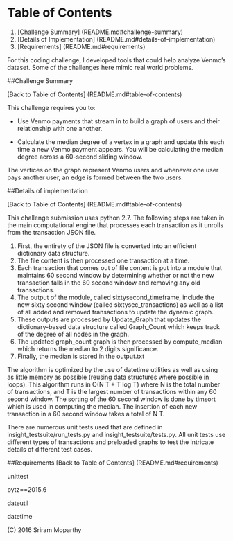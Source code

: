 # Table of Contents

1. [Challenge Summary] (README.md#challenge-summary)
2. [Details of Implementation] (README.md#details-of-implementation)
3. [Requirements] (README.md#requirements)

For this coding challenge, I developed tools that could help analyze Venmo’s dataset. Some of the challenges here mimic real world problems.


##Challenge Summary

[Back to Table of Contents] (README.md#table-of-contents)

This challenge requires you to:

- Use Venmo payments that stream in to build a  graph of users and their relationship with one another.

- Calculate the median degree of a vertex in a graph and update this each time a new Venmo payment appears. You will be calculating the median degree across a 60-second sliding window.

The vertices on the graph represent Venmo users and whenever one user pays another user, an edge is formed between the two users.

##Details of implementation

[Back to Table of Contents] (README.md#table-of-contents)

This challenge submission uses python 2.7. The following steps are taken in the main computational engine that processes each transaction as it unrolls from the transaction JSON file.

1. First, the entirety of the JSON file is converted into an efficient dictionary data structure. 
2. The file content is then processed one transaction at a time.
3. Each transaction that comes out of file content is put into a module that maintains 60 second window by determining whether or not the new transaction falls in the 60 second window and removing any old transactions.
4. The output of the module, called sixtysecond_timeframe, include the new sixty second window (called sixtysec_transactions) as well as a list of all added and removed transactions to update the dynamic graph.
5. These outputs are processed by Update_Graph that updates the dictionary-based data structure called Graph_Count which keeps track of the degree of all nodes in the graph.
6. The updated graph_count graph is then processed by compute_median which returns the median to 2 digits significance.
7. Finally, the median is stored in the output.txt

The algorithm is optimized by the use of datetime utilities as well as using as little memory as possible (reusing data structures where possible in loops). This algorithm runs in O(N T + T log T) where N is the total number of transactions, and T is the largest number of transactions within any 60 second window. The sorting of the 60 second window is done by timsort which is used in computing the median. The insertion of each new transaction in a 60 second window takes a total of N T.   

There are numerous unit tests used that are defined in insight_testsuite/run_tests.py and insight_testsuite/tests.py. All unit tests use different types of transactions and preloaded graphs to test the intricate details of different test cases. 

##Requirements
[Back to Table of Contents] (README.md#requirements)

unittest

pytz==2015.6

dateutil

datetime


(C) 2016 Sriram Moparthy
